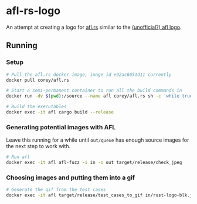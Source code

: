 # afl-rs-logo

An attempt at creating a logo for [afl.rs][] similar to the [(unofficial?) afl
logo][afl-logo].

## Running

### Setup

```sh
# Pull the afl.rs docker image, image id e92ac6651d11 currently
docker pull corey/afl.rs

# Start a semi-permanent container to run all the build commands in
docker run -dv $(pwd):/source --name afl corey/afl.rs sh -c 'while true; do sleep 1; done'

# Build the executables
docker exec -it afl cargo build --release
```

### Generating potential images with AFL

Leave this running for a while until `out/queue` has enough source images for
the next step to work with.

```sh
# Run afl
docker exec -it afl afl-fuzz -i in -o out target/release/check_jpeg
```

### Choosing images and putting them into a gif

```sh
# Generate the gif from the test cases
docker exec -it afl target/release/test_cases_to_gif in/rust-logo-blk.jpg out/queue temp.gif
```

[afl.rs]: https://github.com/frewsxcv/afl.rs
[afl-logo]: http://lcamtuf.coredump.cx/afl/rabbit.gif
